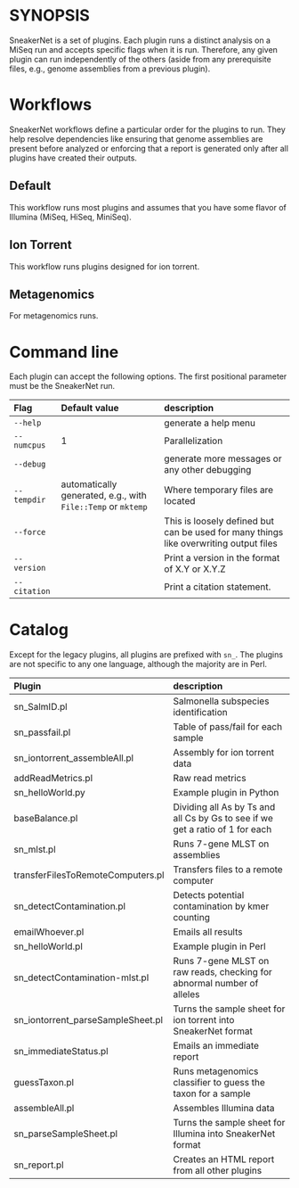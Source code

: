 # SYNOPSIS

SneakerNet is a set of plugins. Each plugin runs a distinct analysis
on a MiSeq run and accepts specific flags when it is run.
Therefore, any given plugin can run independently of the others (aside
from any prerequisite files, e.g., genome assemblies from a previous
plugin).

# Workflows

SneakerNet workflows define a particular order for the plugins to run.
They help resolve dependencies like ensuring that genome assemblies
are present before analyzed or enforcing that a report is generated only
after all plugins have created their outputs.

## Default

This workflow runs most plugins and assumes that you have some flavor
of Illumina (MiSeq, HiSeq, MiniSeq).

## Ion Torrent

This workflow runs plugins designed for ion torrent.

## Metagenomics

For metagenomics runs. 

# Command line

Each plugin can accept the following options. The first positional
parameter must be the SneakerNet run.

|Flag|Default value|description|
|:---|:------------|:-----------|
|`--help`|         |generate a help menu|
|`--numcpus`|     1|Parallelization|
|`--debug`|        |generate more messages or any other debugging|
|`--tempdir`|automatically generated, e.g., with `File::Temp` or `mktemp`|Where temporary files are located|
|`--force`|        |This is loosely defined but can be used for many things like overwriting output files|
|`--version`|      |Print a version in the format of X.Y or X.Y.Z|
|`--citation`|     | Print a citation statement. | 


# Catalog

Except for the legacy plugins, all plugins are prefixed with `sn_`.
The plugins are not specific to any one language, although the majority
are in Perl.

| Plugin                         | description |
|:-------------------------------|:------------|
|sn_SalmID.pl                    | Salmonella subspecies identification |
|sn_passfail.pl                  | Table of pass/fail for each sample   |
|sn_iontorrent_assembleAll.pl    | Assembly for ion torrent data        |
|addReadMetrics.pl               | Raw read metrics                     |
|sn_helloWorld.py                | Example plugin in Python             |
|baseBalance.pl                  | Dividing all As by Ts and all Cs by Gs to see if we get a ratio of 1 for each|
|sn_mlst.pl                      | Runs 7-gene MLST on assemblies       |
|transferFilesToRemoteComputers.pl|Transfers files to a remote computer |
|sn_detectContamination.pl       | Detects potential contamination by kmer counting|
|emailWhoever.pl                 | Emails all results                   |
|sn_helloWorld.pl                | Example plugin in Perl               |
|sn_detectContamination-mlst.pl  | Runs 7-gene MLST on raw reads, checking for abnormal number of alleles |
|sn_iontorrent_parseSampleSheet.pl|Turns the sample sheet for ion torrent into SneakerNet format |
|sn_immediateStatus.pl           | Emails an immediate report           |
|guessTaxon.pl                   | Runs metagenomics classifier to guess the taxon for a sample |
|assembleAll.pl                  | Assembles Illumina data              |
|sn_parseSampleSheet.pl          | Turns the sample sheet for Illumina into SneakerNet format |
|sn_report.pl                    | Creates an HTML report from all other plugins |

